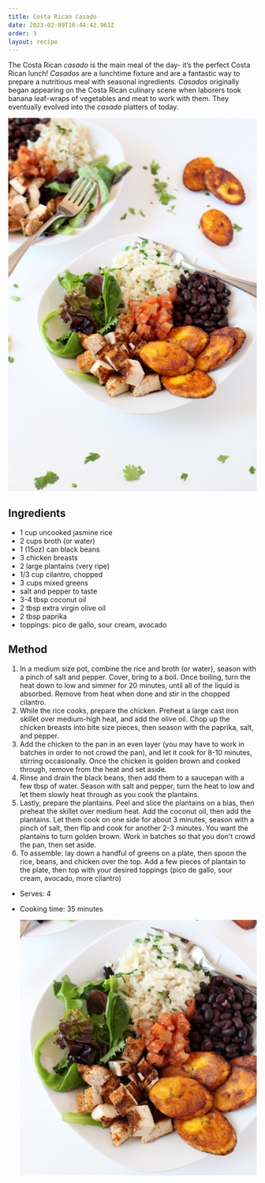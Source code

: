 ```yaml
---
title: Costa Rican Casado
date: 2023-02-09T16:44:42.961Z
order: 3
layout: recipe
---
```

The Costa Rican *casado* is the main meal of the day- it’s the perfect Costa Rican lunch! *Casados* are a lunchtime fixture and are a fantastic way to prepare a nutritious meal with seasonal ingredients.
*Casados* originally began appearing on the Costa Rican culinary scene when laborers took banana leaf-wraps of vegetables and meat to work with them. They eventually evolved into the *casado* platters of today. 

![](../uploads/casado.jpg "Photo by Candace")

## Ingredients

* 1 cup uncooked jasmine rice
* 2 cups broth (or water)
* 1 (15oz) can black beans
* 3 chicken breasts
* 2 large plantains (very ripe)
* 1/3 cup cilantro, chopped
* 3 cups mixed greens
* salt and pepper to taste
* 3-4 tbsp coconut oil
* 2 tbsp extra virgin olive oil
* 2 tbsp paprika
* toppings: pico de gallo, sour cream, avocado

## Method

1. In a medium size pot, combine the rice and broth (or water), season with a pinch of salt and pepper. Cover, bring to a boil. Once boiling, turn the heat down to low and simmer for 20 minutes, until all of the liquid is absorbed. Remove from heat when done and stir in the chopped cilantro. 
2. While the rice cooks, prepare the chicken. Preheat a large cast iron skillet over medium-high heat, and add the olive oil. Chop up the chicken breasts into bite size pieces, then season with the paprika, salt, and pepper. 
3. Add the chicken to the pan in an even layer (you may have to work in batches in order to not crowd the pan), and let it cook for 8-10 minutes, stirring occasionally. Once the chicken is golden brown and cooked through, remove from the heat and set aside.
4. Rinse and drain the black beans, then add them to a saucepan with a few tbsp of water. Season with salt and pepper, turn the heat to low and let them slowly heat through as you cook the plantains.
5. Lastly, prepare the plantains. Peel and slice the plantains on a bias, then preheat the skillet over medium heat. Add the coconut oil, then add the plantains. Let them cook on one side for about 3 minutes, season with a pinch of salt, then flip and cook for another 2-3 minutes. You want the plantains to turn golden brown. Work in batches so that you don't crowd the pan, then set aside. 
6. To assemble: lay down a handful of greens on a plate, then spoon the rice, beans, and chicken over the top. Add a few pieces of plantain to the plate, then top with your desired toppings (pico de gallo, sour cream, avocado, more cilantro)

* Serves: 4
* Cooking time: 35 minutes

  ![](../uploads/casado2.jpg "Photo by Candace")